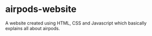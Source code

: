 # airpods-website
A website created using HTML, CSS and Javascript which basically explains all about airpods.
